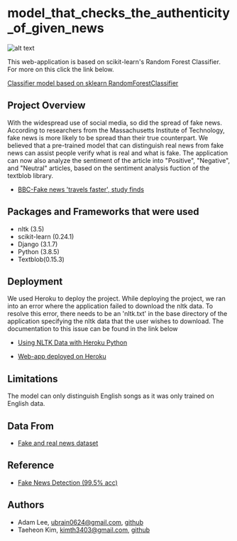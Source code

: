 # model_that_checks_the_authenticity_of_given_news

![alt text](https://assets.teenvogue.com/photos/5dae2cb156a2b0000860086a/16:9/w_2560%2Cc_limit/Pol_Fake-News_10-21_PROMO.jpg)

This web-application is based on scikit-learn's Random Forest Classifier.
For more on this click the link below.

[Classifier model based on sklearn RandomForestClassifier](https://scikit-learn.org/stable/modules/generated/sklearn.ensemble.RandomForestClassifier.html)


## Project Overview

With the widespread use of social media, so did the spread of fake news.
According to researchers from the Massachusetts Institute of Technology, fake news is more likely to be spread than their true counterpart.
We believed that a pre-trained model that can distinguish real news from fake news can assist people verify what is real and what is fake.
The application can now also analyze the sentiment of the article into "Positive", "Negative", and "Neutral" articles, based on the sentiment analysis fuction of the textblob library.

*   [BBC-Fake news 'travels faster', study finds](https://www.bbc.com/news/technology-43344256)


## Packages and Frameworks that were used

*   nltk (3.5)
*   scikit-learn (0.24.1)
*   Django (3.1.7)
*   Python (3.8.5)
*   Textblob(0.15.3)

## Deployment

We used Heroku to deploy the project.
While deploying the project, we ran into an error where the application failed to download the nltk data.
To resolve this error, there needs to be an 'nltk.txt' in the base directory of the application specifying the nltk data that the user wishes to download.
The documentation to this issue can be found in the link below

*   [Using NLTK Data with Heroku Python](https://devcenter.heroku.com/articles/python-nltk)

*   [Web-app deployed on Heroku](https://news-sentiment-and-authenticit.herokuapp.com/)


## Limitations

The model can only distinguish English songs as it was only trained on English data.


## Data From

*   [Fake and real news dataset](https://www.kaggle.com/clmentbisaillon/fake-and-real-news-dataset)


## Reference

*   [Fake News Detection (99.5% acc)](https://www.kaggle.com/sachinrajput17/fake-news-detection-99-5-acc)


## Authors

*   Adam Lee, ubrain0624@gmail.com, [github](https://github.com/yoonhoelee)
*   Taeheon Kim, kimth3403@gmail.com, [github](https://github.com/Kimtaeheon95)
